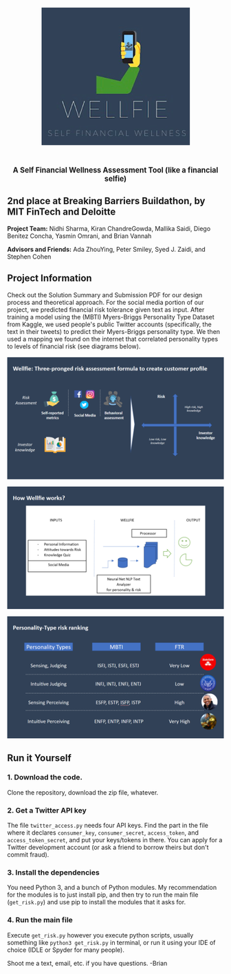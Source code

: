 
<p align="center">
  <img width="345" height="319" src="icon.png">
</p>
<br>
<p align="center">
  <b><big> A Self Financial Wellness Assessment Tool (like a financial selfie) </big></b>
</p>


## 2nd place at Breaking Barriers Buildathon, by MIT FinTech and Deloitte
**Project Team:**
Nidhi Sharma, Kiran ChandreGowda, Mallika Saidi, Diego Benitez Concha, Yasmin Omrani, and Brian Vannah

**Advisors and Friends:**
Ada ZhouYing, Peter Smiley, Syed J. Zaidi, and Stephen Cohen


## Project Information

Check out the Solution Summary and Submission PDF for our design process and theoretical approach. For the social media portion of our project, we predicted financial risk tolerance given text as input. After training a model using the (MBTI) Myers-Briggs Personality Type Dataset from Kaggle, we used people's public Twitter accounts (specifically, the text in their tweets) to predict their Myers-Briggs personality type. We then used a mapping we found on the internet that correlated personality types to levels of financial risk (see diagrams below).
<br>
<br>
![project diagram](quads.png)

![project flowchart](diagram.png)

![personality type table](MBTIRisk.png)

## Run it Yourself

### 1. Download the code.
Clone the repository, download the zip file, whatever.

### 2. Get a Twitter API key
The file `twitter_access.py` needs four API keys. Find the part in the file where it declares `consumer_key`, `consumer_secret`, `access_token`, and `access_token_secret`, and put your keys/tokens in there. You can apply for a Twitter development account (or ask a friend to borrow theirs but don't commit fraud).

### 3. Install the dependencies
You need Python 3, and a bunch of Python modules. My recommendation for the modules is to just install pip, and then try to run the main file (`get_risk.py`) and use pip to install the modules that it asks for.

### 4. Run the main file
Execute `get_risk.py` however you execute python scripts, usually something like `python3 get_risk.py` in terminal, or run it using your IDE of choice (IDLE or Spyder for many people).

Shoot me a text, email, etc. if you have questions.
-Brian
